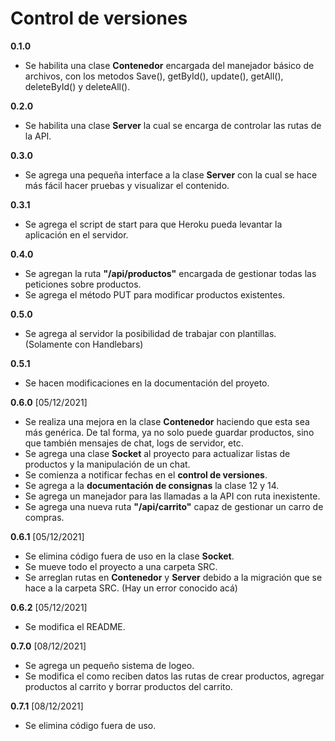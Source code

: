 # Control de versiones

**0.1.0**
* Se habilita una clase **Contenedor** encargada del manejador básico de archivos, con los metodos Save(), getById(), update(), getAll(), deleteById() y deleteAll().

**0.2.0**
* Se habilita una clase **Server** la cual se encarga de controlar las rutas de la API. 

**0.3.0**
* Se agrega una pequeña interface a la clase **Server** con la cual se hace más fácil hacer pruebas y visualizar el contenido.

**0.3.1** 
* Se agrega el script de start para que Heroku pueda levantar la aplicación en el servidor.

**0.4.0**
* Se agregan la ruta **"/api/productos"** encargada de gestionar todas las peticiones sobre productos.
* Se agrega el método PUT para modificar productos existentes.

**0.5.0** 
* Se agrega al servidor la posibilidad de trabajar con plantillas. (Solamente con Handlebars)

**0.5.1**
* Se hacen modificaciones en la documentación del proyeto.

**0.6.0** [05/12/2021]
* Se realiza una mejora en la clase **Contenedor** haciendo que esta sea más genérica. De tal forma, ya no solo 
puede guardar productos, sino que también mensajes de chat, logs de servidor, etc.
* Se agrega una clase **Socket** al proyecto para actualizar listas de productos y la manipulación de un chat.
* Se comienza a notificar fechas en el **control de versiones**.
* Se agrega a la **documentación de consignas** la clase 12 y 14.
* Se agrega un manejador para las llamadas a la API con ruta inexistente.
* Se agrega una nueva ruta **"/api/carrito"** capaz de gestionar un carro de compras. 

**0.6.1** [05/12/2021]
* Se elimina código fuera de uso en la clase **Socket**.
* Se mueve todo el proyecto a una carpeta SRC. 
* Se arreglan rutas en **Contenedor** y **Server** debido a la migración que se hace a la carpeta SRC. (Hay un error conocido acá)

**0.6.2** [05/12/2021]
* Se modifica el README.

**0.7.0** [08/12/2021]
* Se agrega un pequeño sistema de logeo.
* Se modifica el como reciben datos las rutas de crear productos, agregar productos al carrito y borrar productos del carrito.

**0.7.1** [08/12/2021]
* Se elimina código fuera de uso.

